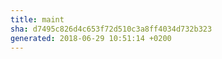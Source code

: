 ```yaml
---
title: maint
sha: d7495c826d4c653f72d510c3a8ff4034d732b323
generated: 2018-06-29 10:51:14 +0200
---
```

